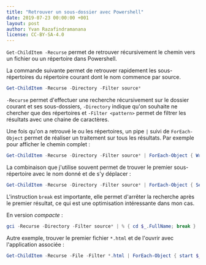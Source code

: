 ```yaml
---
title: "Retrouver un sous-dossier avec Powershell"
date: 2019-07-23 00:00:00 +001
layout: post
author: Yvan Razafindramanana
license: CC-BY-SA-4.0
---
```


`Get-ChildItem -Recurse` permet de retrouver récursivement le chemin vers un fichier
ou un répertoire dans Powershell.

<!--more-->

La commande suivante permet de retrouver rapidement les sous-répertoires du
répertoire courant dont le nom commence par source.

```powershell
Get-ChildItem -Recurse -Directory -Filter source*
```

`-Recurse` permet d'effectuer une recherche récursivement sur le
dossier courant et ses sous-dossiers,
`-Directory` indique qu'on souhaite ne chercher que des répertoires
et `-Filter <pattern>` permet de filtrer les résultats avec une
chaine de caractères.

Une fois qu'on a retrouvé le ou les répertoires, un pipe `|` suivi
de `ForEach-Object` permet de réaliser un traitement sur tous
les résultats. Par exemple pour afficher le chemin complet :

```powershell
Get-ChildItem -Recurse -Directory -Filter source* | ForEach-Object { Write-Host $_.FullName }
```

La combinaison que j'utilise souvent permet de trouver le premier
sous-répertoire avec le nom donné et de s'y déplacer :

```powershell
Get-ChildItem -Recurse -Directory -Filter source* | ForEach-Object { Set-Location $_.FullName; break }
```

L'instruction `break` est importante, elle permet d'arrêter la recherche
après le premier résultat, ce qui est une optimisation intéressante
dans mon cas.

En version *compacte* :

```powershell
gci -Recurse -Directory -Filter source* | % { cd $_.FullName; break }
```

Autre exemple, trouver le premier fichier `*.html` et de l'ouvrir avec
l'application associée :

```powershell
Get-ChildItem -Recurse -File -Filter *.html | ForEach-Object { start $_; break }
```

